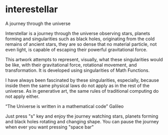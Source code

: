 # interestellar
A journey through the universe 

Interstellar is a journey through the universe observing stars, planets forming and singularities such as black holes, originating from the cold remains of ancient stars, they are so dense that no material particle, not even light, is capable of escaping their powerful gravitational force.

This artwork attempts to represent, visually, what these singularities would be like, with their gravitational force, rotational movement, and transformation. It is developed using singularities of Math Functions. 

I have always been fascinated by these singularities, especially, because inside them the same physical laws do not apply as in the rest of the universe. As in generative art, the same rules of traditional computing do not apply either.

“The Universe is written in a mathematical code” Galileo

Just press "s" key and enjoy the journey watching stars, planets forming and black holes rotating and changing shape. You can pause the journey when ever you want pressing "space bar"
